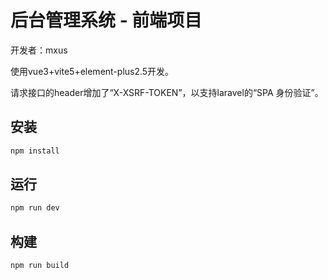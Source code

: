 # 后台管理系统 - 前端项目

开发者：mxus

使用vue3+vite5+element-plus2.5开发。

请求接口的header增加了“X-XSRF-TOKEN”，以支持laravel的“SPA 身份验证”。

## 安装

```sh
npm install
```

## 运行

```sh
npm run dev
```

## 构建

```sh
npm run build
```